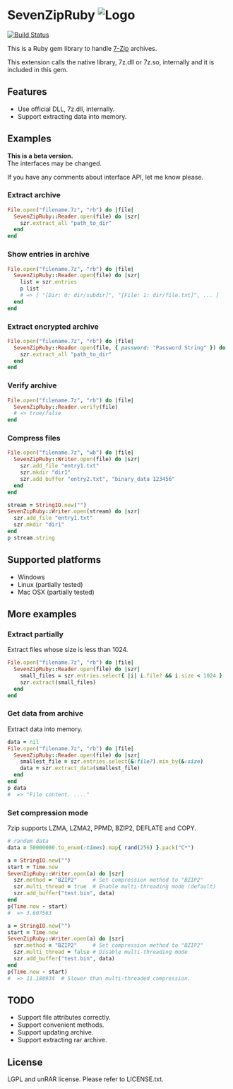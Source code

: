 # SevenZipRuby ![Logo](https://raw.github.com/masamitsu-murase/seven_zip_ruby/master/resources/seven_zip_ruby_logo.png)

[![Build Status](https://travis-ci.org/masamitsu-murase/seven_zip_ruby.png?branch=master)](https://travis-ci.org/masamitsu-murase/seven_zip_ruby)

This is a Ruby gem library to handle [7-Zip](http://www.7-zip.org) archives.

This extension calls the native library, 7z.dll or 7z.so, internally and it is included in this gem.

## Features
* Use official DLL, 7z.dll, internally.
* Support extracting data into memory.

## Examples

**This is a beta version.**  
The interfaces may be changed.

If you have any comments about interface API, let me know please.

### Extract archive
```ruby
File.open("filename.7z", "rb") do |file|
  SevenZipRuby::Reader.open(file) do |szr|
    szr.extract_all "path_to_dir"
  end
end
```

### Show entries in archive
```ruby
File.open("filename.7z", "rb") do |file|
  SevenZipRuby::Reader.open(file) do |szr|
    list = szr.entries
    p list
    # => [ "[Dir: 0: dir/subdir]", "[File: 1: dir/file.txt]", ... ]
  end
end
```

### Extract encrypted archive
```ruby
File.open("filename.7z", "rb") do |file|
  SevenZipRuby::Reader.open(file, { password: "Password String" }) do |szr|
    szr.extract_all "path_to_dir"
  end
end
```

### Verify archive
```ruby
File.open("filename.7z", "rb") do |file|
  SevenZipRuby::Reader.verify(file)
  # => true/false
end
```

### Compress files
```ruby
File.open("filename.7z", "wb") do |file|
  SevenZipRuby::Writer.open(file) do |szr|
    szr.add_file "entry1.txt"
    szr.mkdir "dir1"
    szr.add_buffer "entry2.txt", "binary_data 123456"
  end
end
```

```ruby
stream = StringIO.new("")
SevenZipRuby::Writer.open(stream) do |szr|
  szr.add_file "entry1.txt"
  szr.mkdir "dir1"
end
p stream.string
```

## Supported platforms

* Windows
* Linux (partially tested)
* Mac OSX (partially tested)

## More examples

### Extract partially

Extract files whose size is less than 1024.

```ruby
File.open("filename.7z", "rb") do |file|
  SevenZipRuby::Reader.open(file) do |szr|
    small_files = szr.entries.select{ |i| i.file? && i.size < 1024 }
    szr.extract(small_files)
  end
end
```

### Get data from archive

Extract data into memory.

```ruby
data = nil
File.open("filename.7z", "rb") do |file|
  SevenZipRuby::Reader.open(file) do |szr|
    smallest_file = szr.entries.select(&:file?).min_by(&:size)
    data = szr.extract_data(smallest_file)
  end
end
p data
#  => "File content. ...."
```

### Set compression mode

7zip supports LZMA, LZMA2, PPMD, BZIP2, DEFLATE and COPY.  

```ruby
# random data
data = 50000000.to_enum(:times).map{ rand(256) }.pack("C*")

a = StringIO.new("")
start = Time.now
SevenZipRuby::Writer.open(a) do |szr|
  szr.method = "BZIP2"     # Set compression method to "BZIP2"
  szr.multi_thread = true  # Enable multi-threading mode (default)
  szr.add_buffer("test.bin", data)
end
p(Time.now - start)
#  => 3.607563

a = StringIO.new("")
start = Time.now
SevenZipRuby::Writer.open(a) do |szr|
  szr.method = "BZIP2"     # Set compression method to "BZIP2"
  szr.multi_thread = false # Disable multi-threading mode
  szr.add_buffer("test.bin", data)
end
p(Time.now - start)
#  => 11.180934  # Slower than multi-threaded compression.
```


## TODO

* Support file attributes correctly.
* Support convenient methods.
* Support updating archive.
* Support extracting rar archive.


## License
LGPL and unRAR license. Please refer to LICENSE.txt.

